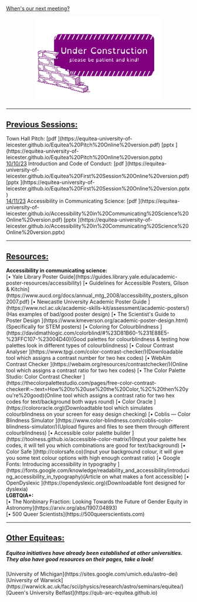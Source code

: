 [When's our next meeting?](https://equitea-university-of-leicester.github.io/Equitea%20Schedule.pdf)
<p align="center">
  <img src="underconstruction.png" width="350" title="Under Construction">
</p>
<hr />
<h2><u>Previous Sessions:</u></h2>
Town Hall Pitch: [pdf ](https://equitea-university-of-leicester.github.io/Equitea%20Pitch%20Online%20version.pdf) [pptx ](https://equitea-university-of-leicester.github.io/Equitea%20Pitch%20Online%20version.pptx)<br />
<u>10/10/23</u> Introduction and Code of Conduct: [pdf ](https://equitea-university-of-leicester.github.io/Equitea%20First%20Session%20Online%20version.pdf) [pptx ](https://equitea-university-of-leicester.github.io/Equitea%20First%20Session%20Online%20version.pptx)<br />
<u>14/11/23</u> Accessibility in Communicating Science: [pdf ](https://equitea-university-of-leicester.github.io/Accessibility%20in%20Communicating%20Science%20Online%20version.pdf) [pptx ](https://equitea-university-of-leicester.github.io/Accessibility%20in%20Communicating%20Science%20Online%20version.pptx)<br />
<hr />
<h2><u>Resources:</u></h2>
<b>Accessibility in communicating science:</b><br />
[&#x2022; Yale Library Poster Guide](https://guides.library.yale.edu/academic-poster-resources/accessibility)<span class="midbr"></span>
[&#x2022; Guidelines for Accessible Posters, Gilson & Kitchin](https://www.aucd.org/docs/annual_mtg_2008/accessibility_posters_gilson2007.pdf)<span class="midbr"></span>
[&#x2022; Newcastle University Academic Poster Guide ](https://www.ncl.ac.uk/academic-skills-kit/assessment/academic-posters/)(Has examples of bad/good poster design)<span class="midbr"></span>
[&#x2022; The Scientist's Guide to Poster Design ](https://www.kmeverson.org/academic-poster-design.html)(Specifically for STEM posters)<span class="bigbr"></span>
[&#x2022; Coloring for Colourblindness ](https://davidmathlogic.com/colorblind/#%23D81B60-%231E88E5-%23FFC107-%23004D40)(Good palettes for colourblindness & testing how palettes look in different types of colourblindness)<span class="midbr"></span>
[&#x2022; Colour Contrast Analyser ](https://www.tpgi.com/color-contrast-checker/)(Downloadable tool which assigns a contrast number for two hex codes)<span class="midbr"></span>
[&#x2022; WebAim Contrast Checker ](https://webaim.org/resources/contrastchecker/)(Online tool which assigns a contrast ratio for two hex codes)<span class="midbr"></span>
[&#x2022; The Color Palette Studio: Color Contrast Checker ](https://thecolorpalettestudio.com/pages/free-color-contrast-checker#:~:text=How%20to%20use%20the%20Color,%2C%20then%20you're%20good)(Online tool which assigns a contrast ratio for two hex codes for text/background both ways round)<span class="midbr"></span>
[&#x2022; Color Oracle ](https://colororacle.org)(Downloadtable tool which simulates colourblindness on your screen for easy design checking)<span class="midbr"></span>
[&#x2022; Coblis — 
Color Blindness Simulator ](https://www.color-blindness.com/coblis-color-blindness-simulator/)(Upload figures and files to see them through different colourblindness)<span class="midbr"></span>
[&#x2022; Accessible color palette builder ](https://toolness.github.io/accessible-color-matrix/)(Input your palette hex codes, it will tell you which combinations are good for text/background)<span class="midbr"></span>
[&#x2022; Color Safe ](http://colorsafe.co)(Input your background colour, it will give you some text colour options with high enough contrast ratio)<span class="bigbr"></span>
[&#x2022; Google Fonts: Introducing accessibility in typography ](https://fonts.google.com/knowledge/readability_and_accessibility/introducing_accessibility_in_typography)(Article on what makes a font accessible)<span class="midbr"></span>
[&#x2022; OpenDyslexic ](https://opendyslexic.org)(Downloadable font designed for dyslexia)
<span class="bigbr"></span>
<br />
<b>LGBTQIA+:</b><br />
[&#x2022; The Nonbinary Fraction: Looking Towards the Future of Gender Equity in Astronomy](https://arxiv.org/abs/1907.04893)<br />
[&#x2022; 500 Queer Scientists](https://500queerscientists.com)
<hr />
<h2><u>Other Equiteas:</u></h2>
<h5>Equitea initiatives have already been established at other universities. They also have good resources on their pages, take a look!</h5>
[University of Michigan](https://sites.google.com/umich.edu/astro-dei)<br />
[University of Warwick](https://warwick.ac.uk/fac/sci/physics/research/astro/seminars/equitea/)<br />
[Queen's University Belfast](https://qub-arc-equitea.github.io)
